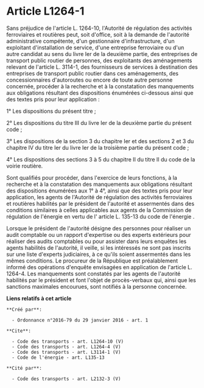 # Article L1264-1

Sans préjudice de l'article L. 1264-10, l'Autorité de régulation des activités ferroviaires et routières peut, soit d'office,
soit à la demande de l'autorité administrative compétente, d'un gestionnaire d'infrastructure, d'un exploitant d'installation
de service, d'une entreprise ferroviaire ou d'un autre candidat au sens du livre Ier de la deuxième partie, des entreprises
de transport public routier de personnes, des exploitants des aménagements relevant de l'article L. 3114-1, des fournisseurs
de services à destination des entreprises de transport public routier dans ces aménagements, des concessionnaires
d'autoroutes ou encore de toute autre personne concernée, procéder à la recherche et à la constatation des manquements aux
obligations résultant des dispositions énumérées ci-dessous ainsi que des textes pris pour leur application : 

1° Les dispositions du présent titre ; 

2° Les dispositions du titre III du livre Ier de la deuxième partie du présent code ; 

3° Les dispositions de la section 3 du chapitre Ier et des sections 2 et 3 du chapitre IV du titre Ier du livre Ier de la
troisième partie du présent code ; 

4° Les dispositions des sections 3 à 5 du chapitre II du titre II du code de la voirie routière. 

Sont qualifiés pour procéder, dans l'exercice de leurs fonctions, à la recherche et à la constatation des manquements aux
obligations résultant des dispositions énumérées aux 1° à 4°, ainsi que des textes pris pour leur application, les agents de
l'Autorité de régulation des activités ferroviaires et routières habilités par le président de l'autorité et assermentés dans
des conditions similaires à celles applicables aux agents de la Commission de régulation de l'énergie en vertu de l'
article L. 135-13 du code de l'énergie
. 

Lorsque le président de l'autorité désigne des personnes pour réaliser un audit comptable ou un rapport d'expertise ou des
experts extérieurs pour réaliser des audits comptables ou pour assister dans leurs enquêtes les agents habilités de
l'autorité, il veille, si les intéressés ne sont pas inscrits sur une liste d'experts judiciaires, à ce qu'ils soient
assermentés dans les mêmes conditions. Le procureur de la République est préalablement informé des opérations d'enquête
envisagées en application de l'article L. 1264-4. Les manquements sont constatés par les agents de l'autorité habilités par
le président et font l'objet de procès-verbaux qui, ainsi que les sanctions maximales encourues, sont notifiés à la personne
concernée.

**Liens relatifs à cet article**

	**Créé par**:

	  - Ordonnance n°2016-79 du 29 janvier 2016 - art. 1

	**Cite**:

	  - Code des transports - art. L1264-10 (V)
	  - Code des transports - art. L1264-4 (V)
	  - Code des transports - art. L3114-1 (V)
	  - Code de l'énergie - art. L135-13

	**Cité par**:

	  - Code des transports - art. L2132-3 (V)
